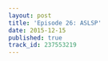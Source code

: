 ```yaml
---
layout: post
title: 'Episode 26: ASLSP'
date: 2015-12-15
published: true
track_id: 237553219
---
```

<div class='list post-player' track='{{page.track_id}}'></div>